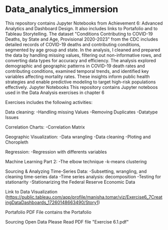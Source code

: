# Data_analytics_immersion
This repository contains Jupyter Notebooks from Achievement 6: Advanced Analytics and Dashboard Design. It also includes links to Portafolio and to Tableau Storytelling.
The dataset "Conditions Contributing to COVID-19 Deaths, by State and Age, Provisional 2020-2023" from the CDC includes detailed records of COVID-19 deaths and contributing conditions, segmented by age group and state. In the analysis, I cleaned and prepared the data by handling missing values, filtering out non-informative rows, and converting data types for accuracy and efficiency. The analysis explored demographic and geographic patterns in COVID-19 death rates and contributing conditions, examined temporal trends, and identified key variables affecting mortality rates. These insights inform public health strategies and enable predictive modeling to target high-risk populations effectively.
Jupyter Notebooks
This repository contains Jupyter noteboos used in the Data Analysis exercises in chapter 6

Exercises includes the following activities:

Data cleaning:
-Handling missing Values
-Removing Duplicates
-Datatype Issues

Correlation Charts:
-Correlation Matrix

Geographic Visualization:
-Data wrangling
-Data cleaning -Ploting and Choropleth

Regression:
-Regression with differents variables

Machine Learning Part 2:
-The elbow technique
-k-means clustering

Sourcing & Analyzing Time-Series Data:
-Subsetting, wrangling, and cleaning time-series data -Time series analysis: decomposition -Testing for stationarity -Stationarizing the Federal Reserve Economic Data

Link to Data Visualization (https://public.tableau.com/app/profile/manisha.tomar/viz/Exercise6_7CreatingDataDashboards_17260148663490/Story1)

Portafolio
PDF File contains the Portafolio

Sourcing Open Data
Please Read PDF file "Exercise 6.1.pdf"
